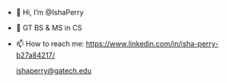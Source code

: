 - 👋 Hi, I’m @IshaPerry
- 🌱 GT BS & MS in CS 
- 📫 How to reach me: https://www.linkedin.com/in/isha-perry-b27a84217/
     
     ishaperry@gatech.edu

<!---
IshaPerry/IshaPerry is a ✨ special ✨ repository because its `README.md` (this file) appears on your GitHub profile.
You can click the Preview link to take a look at your changes.
--->
